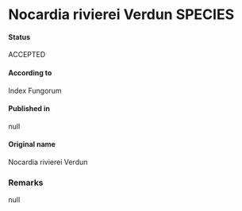 # Nocardia rivierei Verdun SPECIES

#### Status
ACCEPTED

#### According to
Index Fungorum

#### Published in
null

#### Original name
Nocardia rivierei Verdun

### Remarks
null